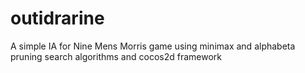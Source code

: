 # outidrarine
A simple IA for Nine Mens Morris game using minimax and alphabeta pruning search algorithms and cocos2d framework

